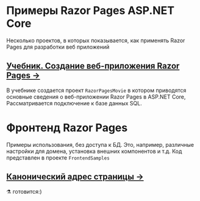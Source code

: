 # Примеры Razor Pages ASP.NET Core
Несколько проектов, в которых показывается, как применять Razor Pages для разработки веб приложений

## [Учебник. Создание веб-приложения Razor Pages →](tutorial/RazorPagesMovie.md)  
В учебнике  создается проект `RazorPagesMovie` в котором приводятся основные сведения о веб-приложении Razor Pages в ASP.NET Core, Рассматривается подключение к базе данных SQL.

# Фронтенд Razor Pages
Примеры использования, без доступа к БД. Это, например, различные настройки для домена, установка внешних компонентов и т.д. Код представлен в проекте `FrontendSamples`


## [Канонический адрес страницы  →](frontend/canonical-url.md)

⚗ готовится:)
